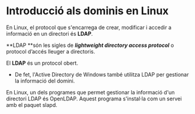 # Introducció als dominis en Linux

En Linux, el protocol que s'encarrega de crear, modificar i accedir a informació en un directori és **LDAP**.

**LDAP **són les sigles de **_lightweight directory access protocol_** o protocol d’accés lleuger a directoris.

El **LDAP** és un protocol obert.
* De fet, l'Active Directory de Windows també utilitza LDAP per gestionar la informació del domini.







En Linux, un dels programes que permet gestionar la informació d'un directori LDAP és OpenLDAP.
Aquest programa s'instal·la com un servei amb el paquet slapd.
